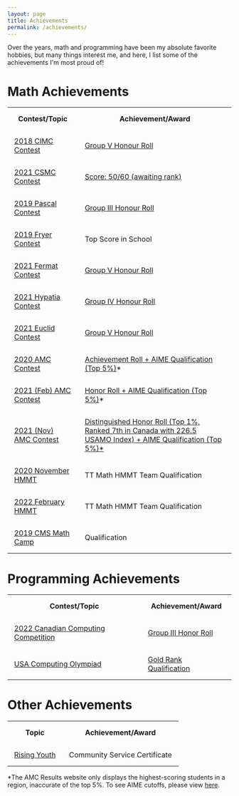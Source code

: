 ```yaml
---
layout: page
title: Achievements
permalink: /achievements/
---
```

<style>
th, td {
  padding: 15px;
}
</style>
<title>My Achievements</title>
<p>
Over the years, math and programming have been my absolute favorite hobbies, but many things interest me, and here, I list some of the achievements I'm most proud of!
</p>
<h1 class="math-achievements">Math Achievements</h1>
<table>
  <tr>
    <th>Contest/Topic</th>
    <th>Achievement/Award</th>
  </tr>
  
  <tr>
    <td>
    <a href="https://www.cemc.uwaterloo.ca/contests/past_contests.html#csimc">2018 CIMC Contest</a>
    </td>
    <td>
    <a href="https://www.cemc.uwaterloo.ca/contests/past_contests/2018/2018CxMCResults.pdf#page=25">Group V Honour Roll</a>
    </td>
  </tr>

  <tr>
    <td>
    <a href="https://www.cemc.uwaterloo.ca/contests/past_contests.html#csimc">2021 CSMC Contest</a>
    </td>
    <td>
    <a href="https://www.cemc.uwaterloo.ca/contests/past_contests">Score: 50/60 (awaiting rank)</a>
    </td>
  </tr>

  <tr>
    <td>
    <a href="https://www.cemc.uwaterloo.ca/contests/past_contests.html#pcf">2019 Pascal Contest</a>
    </td>
    <td>
    <a href="https://www.cemc.uwaterloo.ca/contests/past_contests/2019/2019PascalResults.pdf#page=20">Group III Honour Roll</a>
    </td>
  </tr>

  <tr>
    <td>
    <a href="https://www.cemc.uwaterloo.ca/contests/past_contests.html#fgh">2019 Fryer Contest</a>
    </td>
    <td>
    Top Score in School
    </td>
  </tr>

  <tr>
    <td>
    <a href="https://www.cemc.uwaterloo.ca/contests/past_contests.html#pcf">2021 Fermat Contest</a>
    </td>
    <td>
    <a href="https://www.cemc.uwaterloo.ca/contests/past_contests/2021/2021FermatResults.pdf#page=25">Group V Honour Roll</a>
    </td>
  </tr>

  <tr>
    <td>
    <a href="https://www.cemc.uwaterloo.ca/contests/past_contests.html#fgh">2021 Hypatia Contest</a>
    </td>
    <td>
    <a href="https://www.cemc.uwaterloo.ca/contests/past_contests/2021/2021FGHResults.pdf#page=29">Group IV Honour Roll</a>
    </td>
  </tr>

  <tr>
    <td>
    <a href="https://www.cemc.uwaterloo.ca/contests/past_contests.html#euclid">2021 Euclid Contest</a>
    </td>
    <td>
    <a href="https://www.cemc.uwaterloo.ca/contests/past_contests/2021/2021EuclidResults.pdf#page=17">Group V Honour Roll</a>
    </td>
  </tr>

  <tr>
    <td>
    <a href="https://www.maa.org/math-competitions/amc-1012">2020 AMC Contest</a>
    </td>
    <td>
    <a href="https://amc-reg.maa.org/reports/generalreports.aspx">Achievement Roll + AIME Qualification (Top 5%)</a>*
    </td>
  </tr>

  <tr>
    <td>
    <a href="https://www.maa.org/math-competitions/amc-1012">2021 (Feb) AMC Contest</a>
    </td>
    <td>
    <a href="https://amc-reg.maa.org/reports/generalreports.aspx">Honor Roll + AIME Qualification (Top 5%)</a>*
    </td>
  </tr>

  <tr>
    <td>
    <a href="https://www.maa.org/math-competitions/amc-1012">2021 (Nov) AMC Contest</a>
    </td>
    <td>
    <a href="https://amc-reg.maa.org/reports/generalreports.aspx">Distinguished Honor Roll (Top 1%, Ranked 7th in Canada with 226.5 USAMO Index) + AIME Qualification (Top 5%)*</a>
    </td>
  </tr>

  <tr>
    <td>
    <a href="https://www.hmmt.org/">2020 November HMMT</a>
    </td>
    <td>
    TT Math HMMT Team Qualification
    </td>
  </tr>
  
  <tr>
    <td>
    <a href="https://www.hmmt.org/">2022 February HMMT</a>
    </td>
    <td>
    TT Math HMMT Team Qualification
    </td>
  </tr>

  <tr>
    <td>
    <a href="https://cms.math.ca/">2019 CMS Math Camp</a>
    </td>
    <td>
    Qualification
    </td>
  </tr>
</table>


<h1 class="programming-achievements">Programming Achievements</h1>
<table>
  <tr>
    <th>Contest/Topic</th>
    <th>Achievement/Award</th>
  </tr>
  
  <tr>
    <td>
    <a href="https://www.cemc.uwaterloo.ca/contests/past_contests.html#ccc">2022 Canadian Computing Competition</a>
    </td>
    <td>
    <a href="https://www.cemc.uwaterloo.ca/contests/past_contests/2022/2022CCCResults.pdf#page=11">Group III Honor Roll</a>
    </td>
  </tr>

  <tr>
    <td>
    <a href="http://www.usaco.org/index.php">USA Computing Olympiad</a>
    </td>
    <td>
    <a href="http://www.usaco.org/index.php">Gold Rank Qualification</a>
    </td>
  </tr>
  
</table>


<h1 class="other-achievements">Other Achievements</h1>
<table>
  <tr>
    <th>Topic</th>
    <th>Achievement/Award</th>
  </tr>
  
  <tr>
    <td>
    <a href="https://www.risingyouth.ca/">Rising Youth</a>
    </td>
    <td>
    Community Service Certificate
    </td>
  </tr>
</table>

<footer>
*The AMC Results website only displays the highest-scoring students in a region, inaccurate of the top 5%. To see AIME cutoffs, please view <a href="https://artofproblemsolving.com/wiki/index.php/AMC_historical_results">here</a>.
</footer>
